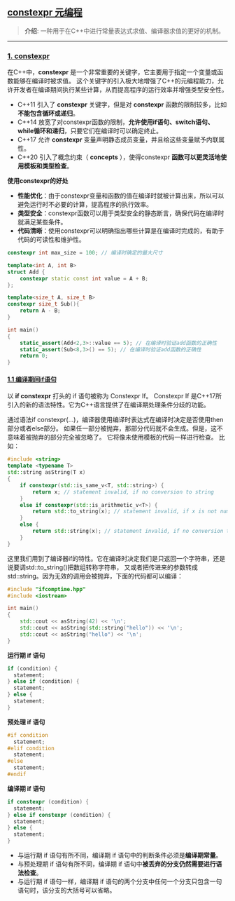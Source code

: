 ## [constexpr 元编程](#)
> **介绍**: 一种用于在C++中进行常量表达式求值、编译器求值的更好的机制。

----

### [1. constexpr](#)
在C++中，**constexpr** 是一个非常重要的关键字，它主要用于指定一个变量或函数能够在编译时被求值。
这个关键字的引入极大地增强了C++的元编程能力，允许开发者在编译期间执行某些计算，从而提高程序的运行效率并增强类型安全性。

* C++11 引入了 **constexpr** 关键字，但是对 **constexpr** 函数的限制较多，比如**不能包含循环或递归**。
* C++14 放宽了对constexpr函数的限制，**允许使用if语句、switch语句、while循环和递归**，只要它们在编译时可以确定终止。
* C++17 允许 **constexpr** 变量声明静态成员变量，并且给这些变量赋予内联属性。
* C++20 引入了概念约束（ **concepts** ），使得constexpr **函数可以更灵活地使用模板和类型检查**。

**使用constexpr的好处**
* **性能优化**：由于constexpr变量和函数的值在编译时就被计算出来，所以可以避免运行时不必要的计算，提高程序的执行效率。
* **类型安全**：constexpr函数可以用于类型安全的静态断言，确保代码在编译时就满足某些条件。
* **代码清晰**：使用constexpr可以明确指出哪些计算是在编译时完成的，有助于代码的可读性和维护性。

```c++
constexpr int max_size = 100; // 编译时确定的最大尺寸

template<int A, int B>
struct Add {
    constexpr static const int value = A + B;
};

template<size_t A, size_t B>
constexpr size_t Sub(){
    return A - B;
}

int main()
{
    static_assert(Add<2,3>::value == 5); // 在编译时验证add函数的正确性
    static_assert(Sub<8,3>() == 5); // 在编译时验证add函数的正确性
    return 0;
}
```

#### [1.1 编译期间if语句](#)
以 **if constexpr** 打头的 if 语句被称为 Constexpr If。
Constexpr If 是C++17所引入的新的语法特性。它为C++语言提供了在编译期处理条件分歧的功能。

通过语法if constexpr(...)，编译器使用编译时表达式在编译时决定是否使用then部分或者else部分。
如果任一部分被抛弃，那部分代码就不会生成。但是，这不意味着被抛弃的部分完全被忽略了。
它将像未使用模板的代码一样进行检查。 比如：
```c++
#include <string>
template <typename T>
std::string asString(T x)
{
    if constexpr(std::is_same_v<T, std::string>) {
        return x; // statement invalid, if no conversion to string
    }
    else if constexpr(std::is_arithmetic_v<T>) {
        return std::to_string(x); // statement invalid, if x is not numeric
    }
    else {
        return std::string(x); // statement invalid, if no conversion to string
    }
}
```
这里我们用到了编译器if的特性。它在编译时决定我们是只返回一个字符串，还是说要调std::to_string()把数组转称字符串，
又或者把传进来的参数转成std::string。因为无效的调用会被抛弃，下面的代码都可以编译：
```c++
#include "ifcomptime.hpp"
#include <iostream>

int main()
{
    std::cout << asString(42) << '\n';
    std::cout << asString(std::string("hello")) << '\n';
    std::cout << asString("hello") << '\n';
}
```

**运行期 if 语句**
```c++
if (condition) {
  statement;
} else if (condition) {
  statement;
} else {
  statement;
}
```
**预处理 if 语句**
```c++
#if condition
  statement;
#elif condition
  statement;
#else
  statement;
#endif
```
**编译期 if 语句**
```c++
if constexpr (condition) {
  statement;
} else if constexpr (condition) {
  statement;
} else {
  statement;
}
```


* 与运行期 if 语句有所不同，编译期 if 语句中的判断条件必须是**编译期常量**。
* 与预处理期 if 语句有所不同，编译期 if 语句中**被丢弃的分支仍然需要进行语法检查**。
* 与运行期 if 语句一样，编译期 if 语句的两个分支中任何一个分支只包含一句语句时，该分支的大括号可以省略。
